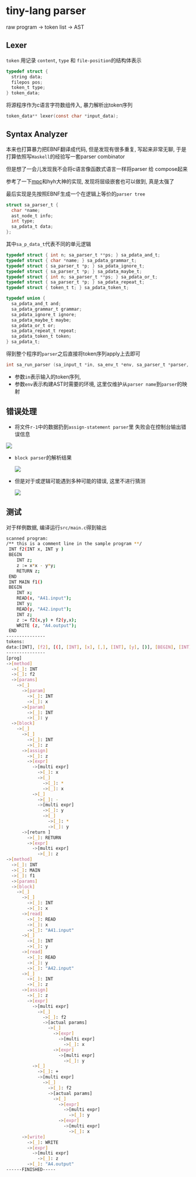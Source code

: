 # tiny-lang parser

raw program -> token list -> AST

## Lexer

`token` 用记录 `content`, `type` 和 `file-position`的结构体表示

```c
typedef struct {
  string data;
  filepos pos;
  token_t type;
} token_data;
```

将源程序作为c语言字符数组传入, 暴力解析出token序列

```c
token_data** lexer(const char *input_data);
```

## Syntax Analyzer

本来也打算暴力把EBNF翻译成代码, 但是发现有很多重复, 写起来非常无聊, 于是打算依照写`Haskell`的经验写一套parser combinator

但是想了一会儿发现我不会将c语言像函数式语言一样将parser 给 compose起来

参考了一下[mpc](https://github.com/orangeduck/mpc)和hyh大神的实现, 发现将层级嵌套也可以做到, 真是太强了

最后实现是先按照EBNF生成一个在逻辑上等价的`parser tree`

```c
struct sa_parser_t {
  char *name;
  ast_node_t info;
  int type;
  sa_pdata_t data;
};
```

其中`sa_p_data_t`代表不同的单元逻辑

```c
typedef struct { int n; sa_parser_t **ps; } sa_pdata_and_t;
typedef struct { char *name; } sa_pdata_grammar_t;
typedef struct { sa_parser_t *p; } sa_pdata_ignore_t;
typedef struct { sa_parser_t *p; } sa_pdata_maybe_t;
typedef struct { int n; sa_parser_t **ps; } sa_pdata_or_t;
typedef struct { sa_parser_t *p; } sa_pdata_repeat_t;
typedef struct { token_t t; } sa_pdata_token_t;

typedef union {
  sa_pdata_and_t and;
  sa_pdata_grammar_t grammar;
  sa_pdata_ignore_t ignore;
  sa_pdata_maybe_t maybe;
  sa_pdata_or_t or;
  sa_pdata_repeat_t repeat;
  sa_pdata_token_t token;
} sa_pdata_t;
```

得到整个程序的`parser`之后直接将token序列apply上去即可

```c
int sa_run_parser (sa_input_t *in, sa_env_t *env, sa_parser_t *parser, sa_result_t **res);
```

+ 参数`in`表示输入的token序列,
+ 参数`env`表示构建AST时需要的环境, 这里仅维护从`parser name`到`parser`的映射

## 错误处理

+ 将文件`r-1`中的数据扔到`assign-statement parser`里 失败会在控制台输出错误信息

![](./doc/assign_stmt_error.png)

+ `block parser`的解析结果

  ![](./doc/block_error.png)

+ 但是对于或逻辑可能遇到多种可能的错误, 这里不进行猜测

  ![](./doc/unable.png)

## 测试

对于样例数据, 编译运行`src/main.c`得到输出

```bash
scanned program:
/** this is a comment line in the sample program **/
 INT f2(INT x, INT y )
 BEGIN
    INT z;
    z := x*x - y*y;
    RETURN z;
 END
 INT MAIN f1()
 BEGIN
    INT x;
    READ(x, "A41.input");
    INT y;
    READ(y, "A42.input");
    INT z;
    z := f2(x,y) + f2(y,x);
    WRITE (z, "A4.output");
 END
---------------
tokens:
data:[INT], [f2], [(], [INT], [x], [,], [INT], [y], [)], [BEGIN], [INT], [z], [;], [z], [:=], [x], [*], [x], [-], [y], [*], [y], [;], [RETURN], [z], [;], [END], [INT], [MAIN], [f1], [(], [)], [BEGIN], [INT], [x], [;], [READ], [(], [x], [,], ["A41.input"], [)], [;], [INT], [y], [;], [READ], [(], [y], [,], ["A42.input"], [)], [;], [INT], [z], [;], [z], [:=], [f2], [(], [x], [,], [y], [)], [+], [f2], [(], [y], [,], [x], [)], [;], [WRITE], [(], [z], [,], ["A4.output"], [)], [;], [END], 
---------------
[prog]
->[method]
  ->[_]: INT 
  ->[_]: f2 
  ->[params]
    ->[_]
      ->[param]
        ->[_]: INT 
        ->[_]: x 
      ->[param]
        ->[_]: INT 
        ->[_]: y 
  ->[block]
    ->[_]
      ->[_]
        ->[_]: INT 
        ->[_]: z 
      ->[assign]
        ->[_]: z 
        ->[expr]
          ->[multi expr]
            ->[_]: x 
            ->[_]
              ->[_]: * 
              ->[_]: x 
          ->[_]
            ->[_]: - 
            ->[multi expr]
              ->[_]: y 
              ->[_]
                ->[_]: * 
                ->[_]: y 
      ->[return ]
        ->[_]: RETURN 
        ->[expr]
          ->[multi expr]
            ->[_]: z 
->[method]
  ->[_]: INT 
  ->[_]: MAIN 
  ->[_]: f1 
  ->[params]
  ->[block]
    ->[_]
      ->[_]
        ->[_]: INT 
        ->[_]: x 
      ->[read]
        ->[_]: READ 
        ->[_]: x 
        ->[_]: "A41.input" 
      ->[_]
        ->[_]: INT 
        ->[_]: y 
      ->[read]
        ->[_]: READ 
        ->[_]: y 
        ->[_]: "A42.input" 
      ->[_]
        ->[_]: INT 
        ->[_]: z 
      ->[assign]
        ->[_]: z 
        ->[expr]
          ->[multi expr]
            ->[_]
              ->[_]: f2 
              ->[actual params]
                ->[_]
                  ->[expr]
                    ->[multi expr]
                      ->[_]: x 
                  ->[expr]
                    ->[multi expr]
                      ->[_]: y 
          ->[_]
            ->[_]: + 
            ->[multi expr]
              ->[_]
                ->[_]: f2 
                ->[actual params]
                  ->[_]
                    ->[expr]
                      ->[multi expr]
                        ->[_]: y 
                    ->[expr]
                      ->[multi expr]
                        ->[_]: x 
      ->[write]
        ->[_]: WRITE 
        ->[expr]
          ->[multi expr]
            ->[_]: z 
        ->[_]: "A4.output" 
------FINISHED-----
```

